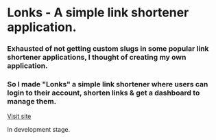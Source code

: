 # Lonks - A simple link shortener application.


### Exhausted of not getting custom slugs in some popular link shortener applications, I thought of creating my own application. 
### So I made "Lonks" a simple link shortener where users can login to their account, shorten links & get a dashboard to manage them.

[Visit site](https://lonks.onrender.com/)

In development stage.
